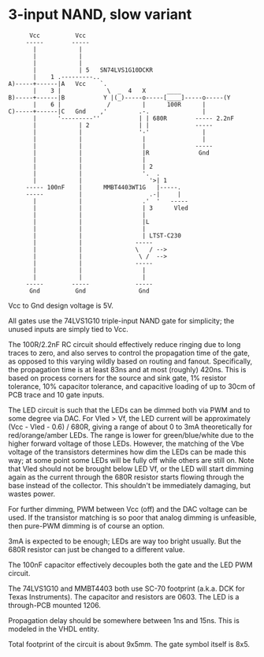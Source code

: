 3-input NAND, slow variant
==========================

```
      Vcc          Vcc
     -----        -----
       |            |
       |            |
       |            |
       |            | 5   SN74LVS1G10DCKR
       |    1 .---------..
A)-----+------|A   Vcc    `.
       |    3 |             \  _  4   X      ____
B)-----+------|B           Y |(_)-----o-----[____]-----o-----(Y
       |    6 |             /         |      100R      |
C)-----+------|C   Gnd    ,'         .-.               |
       |      '---------''           | | 680R        ----- 2.2nF
       |            | 2              | |             -----
       |            |                '-'               |
       |            |                 |                |
       |            |                 |              -----
       |            |                 |R              Gnd
       |            |                 |
       |            |                 | 2
       |            |                 '.  .
       |            |                   '>| 1
     ----- 100nF    |      MMBT4403WT1G   |-----.
     -----          |                   .-|     |
       |            |                 .'  '   -----
       |            |                 | 3      Vled
       |            |                 |
       |            |                 |L
       |            |                 |
       |            |                 | LTST-C230
       |            |               -----
       |            |               \   / -->
       |            |                \ /  -->
       |            |               -----
       |            |                 |
       |            |                 |
     -----        -----             -----
      Gnd          Gnd               Gnd
```

Vcc to Gnd design voltage is 5V.

All gates use the 74LVS1G10 triple-input NAND gate for simplicity; the unused
inputs are simply tied to Vcc.

The 100R/2.2nF RC circuit should effectively reduce ringing due to long traces
to zero, and also serves to control the propagation time of the gate, as
opposed to this varying wildly based on routing and fanout. Specifically, the
propagation time is at least 83ns and at most (roughly) 420ns. This is based on
process corners for the source and sink gate, 1% resistor tolerance, 10%
capacitor tolerance, and capacitive loading of up to 30cm of PCB trace and 10
gate inputs.

The LED circuit is such that the LEDs can be dimmed both via PWM and to some
degree via DAC. For Vled > Vf, the LED current will be approximately
(Vcc - Vled - 0.6) / 680R, giving a range of about 0 to 3mA theoretically for
red/orange/amber LEDs. The range is lower for green/blue/white due to the
higher forward voltage of those LEDs. However, the matching of the Vbe voltage
of the transistors determines how dim the LEDs can be made this way; at some
point some LEDs will be fully off while others are still on. Note that Vled
should not be brought below LED Vf, or the LED will start dimming again as the
current through the 680R resistor starts flowing through the base instead of
the collector. This shouldn't be immediately damaging, but wastes power.

For further dimming, PWM between Vcc (off) and the DAC voltage can be used.
If the transistor matching is so poor that analog dimming is unfeasible, then
pure-PWM dimming is of course an option.

3mA is expected to be enough; LEDs are way too bright usually. But the 680R
resistor can just be changed to a different value.

The 100nF capacitor effectively decouples both the gate and the LED PWM
circuit.

The 74LVS1G10 and MMBT4403 both use SC-70 footprint (a.k.a. DCK for Texas
Instruments). The capacitor and resistors are 0603. The LED is a through-PCB
mounted 1206.

Propagation delay should be somewhere between 1ns and 15ns. This is modeled in
the VHDL entity.

Total footprint of the circuit is about 9x5mm. The gate symbol itself is 8x5.
